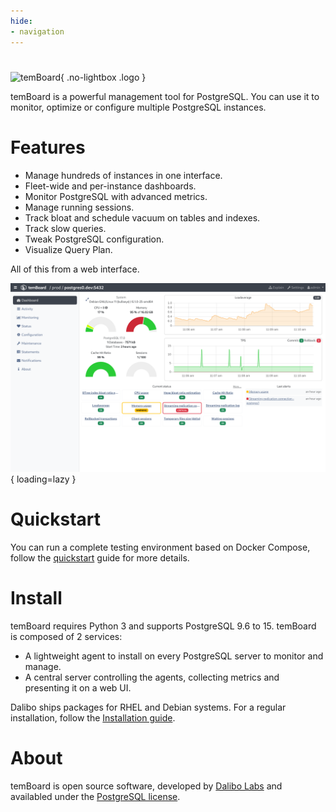```yaml
---
hide:
- navigation
---
```


<!-- Disable auto-h1 from https://github.com/squidfunk/mkdocs-material/blob/922fde070166898cbde561739670e1249423abe2/material/overrides/partials/content.html#L8-L10 -->
<h1 class="display-none"></h1>

![temBoard](assets/temboard-logo-slogan.png){ .no-lightbox .logo }

temBoard is a powerful management tool for PostgreSQL.
You can use it to monitor, optimize or configure multiple PostgreSQL instances.


# Features

- Manage hundreds of instances in one interface.
- Fleet-wide and per-instance dashboards.
- Monitor PostgreSQL with advanced metrics.
- Manage running sessions.
- Track bloat and schedule vacuum on tables and indexes.
- Track slow queries.
- Tweak PostgreSQL configuration.
- Visualize Query Plan.

All of this from a web interface.

![Dashboard](screenshots/instance-dashboard.png){ loading=lazy }


# Quickstart

You can run a complete testing environment based on Docker Compose,
follow the [quickstart](quickstart.md) guide for more details.


# Install

temBoard requires Python 3 and supports PostgreSQL 9.6 to 15.
temBoard is composed of 2 services:

- A lightweight agent to install on every PostgreSQL server to monitor and manage.
- A central server controlling the agents, collecting metrics and presenting it on a web UI.

Dalibo ships packages for RHEL and Debian systems.
For a regular installation, follow the [Installation guide](server_install.md).


# About

temBoard is open source software, developed by [Dalibo Labs] and availabled under the [PostgreSQL license].

[PostgreSQL license]: https://github.com/dalibo/temboard/blob/master/LICENSE
[Dalibo Labs]: https://labs.dalibo.com/
